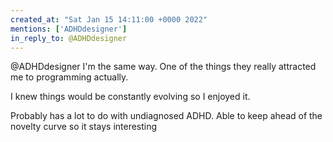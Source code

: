 ```yaml
---
created_at: "Sat Jan 15 14:11:00 +0000 2022"
mentions: ['ADHDdesigner']
in_reply_to: @ADHDdesigner
---
```


@ADHDdesigner I'm the same way. One of the things they really attracted me to programming actually.

I knew things would be constantly evolving so I enjoyed it. 

Probably has a lot to do with undiagnosed ADHD. Able to keep ahead of the novelty curve so it stays interesting